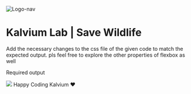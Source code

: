 ![Logo-nav](https://s3.ap-south-1.amazonaws.com/kalvi-education.github.io/front-end-web-development/Kalvium-Logo.png)

# Kalvium Lab | Save Wildlife

Add the necessary changes to the css file of the given code to match the expected output. pls feel free to explore the other properties of flexbox as well


Required output

![](https://s3.ap-south-1.amazonaws.com/kalvi-education.github.io/front-end-web-development/save-wildlife.gif)
Happy Coding Kalvium ❤️
